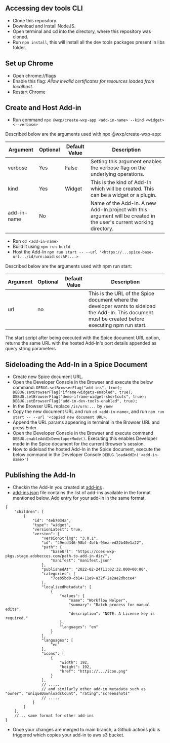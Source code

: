 ## Accessing dev tools CLI
* Clone this repository.
* Download and Install NodeJS.
* Open terminal and cd into the directory, where this repository was cloned.
* Run `npm install`, this will install all the dev tools packages present in libs folder.

## Set up Chrome
* Open chrome://flags
* Enable this flag: *Allow invalid certificates for resources loaded from localhost*.
* Restart Chrome

## Create and Host Add-in 
* Run command `npx @wxp/create-wxp-app <add-in-name> --kind <widget> <--verbose>`

Described below are the arguments used with npx @wxp/create-wxp-app:

Argument  | Optional | Default Value | Description
------------- | ------------- | ------------- | -------------
verbose   | Yes | False | Setting this argument enables the verbose flag on the underlying operations.
kind | Yes | Widget | This is the kind of Add-In which will be created. This can be a widget or a plugin.
add-in-name | No | | Name of the Add-In. A new Add-In project with this argument will be created in the user's current working directory.

* Run `cd <add-in-name>`
* Build it using `npm run build`
* Host the Add-In `npm run start -- --url '<https://...spice-base-url.../id/urn:aaid:sc:AP:...>`

Described below are the arguments used with npm run start:

Argument  | Optional | Default Value | Description
------------- | ------------- | ------------- | -------------
url   | no |  | This is the URL of the Spice document where the developer wants to sideload the Add-In. This document must be created before executing npm run start.

The start script after being executed with the Spice document URL option, returns the same URL with the hosted Add-In's port details appended as query string parameters

## Sideloading the Add-In in a Spice Document
* Create new Spice document URL.
* Open the Developer Console in the Browser and execute the below command:
`
DEBUG.setBrowserFlag("add-ins", true);
DEBUG.setBrowserFlag("iframe-widgets-enabled", true);
DEBUG.setBrowserFlag("demo-iframe-widget-shortcuts", true);
DEBUG.setBrowserFlag("add-in-dev-tools-enabled", true);
`
* In the Browser URL replace `/is/urn:...` by `/new`
* Copy the new document URL and run `cd <add-in-name>`, and run `npm run start -- --url '<copied new document URL>`.
* Append the URL params appearing in terminal in the Browser URL and press Enter.
* Open the Developer Console in the Browser and execute command `DEBUG.enableAddInDeveloperMode()`. Executing this enables Developer mode in the Spice document for the current Browser's session. 
* Now to sideload the hosted Add-In in the Spice document, execute the below command in the Developer Console
`DEBUG.loadAddIn('<add-in-name>')`

## Publishing the Add-In
* Checkin the Add-In you created at [add-ins](https://github.com/adobe-uxp/hz-addin-upload/tree/main/em0/stage/add-ins) .
* [add-ins.json](https://github.com/adobe-uxp/hz-addin-upload/blob/main/em0/stage/add-ins.json) file contains the list of add-ins available in the format mentioned below. Add entry for your add-in in the same format.
```
{
    "children": [
        {
            "id": "4eb7034a",
            "type": "widget",
            "versionLatest": true,
            "version": {
                "versionString": "3.0.1",
                "id": "49ecd346-98bf-4bfb-95ea-ed22b40e1a22",
                "path": {
                    "baseUrl": "https://cces-wxp-pkgs.stage.adobecces.com/path-to-add-in-dir/",
                    "manifest": "manifest.json"
                },
                "publishedAt": "2022-02-24T11:02:32.000+00:00",
                "categories": [
                    "7ceb5bd0-cb14-11e9-a32f-2a2ae2dbcce4"
                ],
                "localizedMetadata": [
                    {
                        "values": {
                            "name": "Workflow Helper",
                            "summary": "Batch process for manual edits",
                            "description": "NOTE: A License key is required."
                        },
                        "languages": "en"
                    }
                ],
                "languages": [
                    "en"
                ],
                "icons": [
                    {
                        "width": 192,
                        "height": 192,
                        "href": "https://.../icon.png"
                    }
                ],
                // .....
                // and similarly other add-in metadata such as "owner", "uniqueDownloadsCount", "rating","screenshots"
                // .....
            }
        }
    ],
    //... same format for other add-ins
}
```
* Once your changes are merged to main branch, a Github actions job is triggered which copies your add-in to aws s3 bucket.
